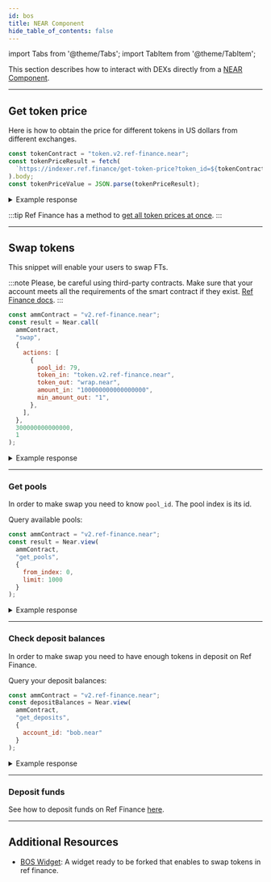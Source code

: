 ```yaml
---
id: bos
title: NEAR Component
hide_table_of_contents: false
---
```


import Tabs from '@theme/Tabs';
import TabItem from '@theme/TabItem';

This section describes how to interact with DEXs directly from a [NEAR Component](../../../bos/components.md).

---

## Get token price

Here is how to obtain the price for different tokens in US dollars from different exchanges.

<Tabs>

<TabItem value="Ref Finance API" label="Ref Finance API">

```js
const tokenContract = "token.v2.ref-finance.near";
const tokenPriceResult = fetch(
  `https://indexer.ref.finance/get-token-price?token_id=${tokenContract}`
).body;
const tokenPriceValue = JSON.parse(tokenPriceResult);
```

<details>
<summary>Example response</summary>
<p>

```json
{
  "token_contract_id": "token.v2.ref-finance.near",
  "price": "0.08153090"
}
```

</p>
</details>

:::tip
Ref Finance has a method to [get all token prices at once](https://indexer.ref.finance/list-token-price).
:::

</TabItem>

</Tabs>

---

## Swap tokens

This snippet will enable your users to swap FTs.

<Tabs>

<TabItem value="Ref Finance" label="Ref Finance">

:::note
Please, be careful using third-party contracts. Make sure that your account meets all the requirements of the smart contract if they exist. [Ref Finance docs](https://guide.ref.finance/).
:::

```js
const ammContract = "v2.ref-finance.near";
const result = Near.call(
  ammContract,
  "swap",
  {
    actions: [
      {
        pool_id: 79,
        token_in: "token.v2.ref-finance.near",
        token_out: "wrap.near",
        amount_in: "100000000000000000",
        min_amount_out: "1",
      },
    ],
  },
  300000000000000,
  1
);
```

<details>
<summary>Example response</summary>
<p>

```json
"5019606679394603179450"
```

</p>
</details>

<hr class="subsection" />

### Get pools

In order to make swap you need to know `pool_id`. The pool index is its id.

Query available pools:

```js
const ammContract = "v2.ref-finance.near";
const result = Near.view(
  ammContract,
  "get_pools",
  {
    from_index: 0,
    limit: 1000
  }
);
```

<details>
<summary>Example response</summary>
<p>

```js
[
  {
    pool_kind: 'SIMPLE_POOL',
    token_account_ids: [ 'token.skyward.near', 'wrap.near' ],
    amounts: [ '51865812079751349630100', '6254162663147994789053210138' ],
    total_fee: 30,
    shares_total_supply: '1305338644973934698612124055',
    amp: 0
  },
  {
    pool_kind: 'SIMPLE_POOL',
    token_account_ids: [
      'c02aaa39b223fe8d0a0e5c4f27ead9083c756cc2.factory.bridge.near',
      'wrap.near'
    ],
    amounts: [ '783621938569399817', '1100232280852443291118200599' ],
    total_fee: 30,
    shares_total_supply: '33923015415693335344747628',
    amp: 0
  }
]
```

</p>
</details>

<hr class="subsection" />

### Check deposit balances

In order to make swap you need to have enough tokens in deposit on Ref Finance.

Query your deposit balances:

```js
const ammContract = "v2.ref-finance.near";
const depositBalances = Near.view(
  ammContract,
  "get_deposits",
  {
    account_id: "bob.near"
  }
);
```

<details>
<summary>Example response</summary>
<p>

```json
{
  "token.v2.ref-finance.near": "0",
  "wrap.near": "0"
}
```

</p>
</details>

<hr class="subsection" />

### Deposit funds

See how to deposit funds on Ref Finance [here](../../ft/interacting/bos.md#attaching-fts-to-a-call).

</TabItem>

</Tabs>

---

## Additional Resources

<Tabs>
<TabItem value="Ref Finance" label="Ref Finance">

- [BOS Widget](https://near.org/near/widget/ComponentDetailsPage?src=weige.near/widget/ref-swap): A widget ready to be forked that enables to swap tokens in ref finance.

</TabItem>
</Tabs>
